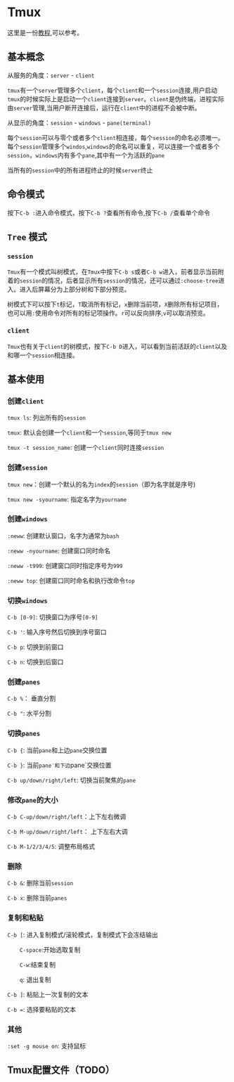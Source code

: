 # Tmux

这里是一份[教程](https://github.com/tmux/tmux/wiki/Getting-Started),可以参考。

## 基本概念
从服务的角度：`server` - `client`

`tmux`有一个`server`管理多个`client`，每个`client`和一个`session`连接,用户启动`tmux`的时候实际上是启动一个`client`连接到`server`。`client`是伪终端，进程实际由`server`管理,当用户断开连接后，运行在`client`中的进程不会被中断。

从显示的角度：`session` - `windows` - `pane(terminal)`

每个`session`可以与零个或者多个`client`相连接，每个`session`的命名必须唯一。每个`session`管理多个`windos`,`windows`的命名可以重复，可以连接一个或者多个`session`，`windows`内有多个`pane`,其中有一个为活跃的`pane`

当所有的`session`中的所有进程终止的时候`server`终止

## 命令模式

按下`C-b :`进入命令模式，按下`C-b ?`查看所有命令,按下`C-b /`查看单个命令

## `Tree` 模式

### `session`
`Tmux`有一个模式叫树模式，在`Tmux`中按下`C-b s`或者`C-b w`进入，前者显示当前附着的`session`的情况，后者显示所有`session`的情况，还可以通过`:choose-tree`进入。进入后屏幕分为上部分树和下部分预览。

树模式下可以按下`t`标记，`T`取消所有标记，`x`删除当前项，`X`删除所有标记项目，也可以用`:`使用命令对所有的标记项操作。`r`可以反向排序,`v`可以取消预览。

### `client`

`Tmux`也有关于`client`的树模式，按下`C-b D`进入，可以看到当前活跃的`client`以及和哪一个`session`相连接。

## 基本使用
### 创建`client`
`tmux ls`: 列出所有的`session`

`tmux`: 默认会创建一个`client`和一个`session`,等同于`tmux new`

`tmux -t session_name`: 创建一个`client`同时连接`session`

### 创建`session`
`tmux new`：创建一个默认的名为`index`的`session`（即为名字就是序号)

`tmux new -syourname`: 指定名字为`yourname`
### 创建`windows`
`:neww`: 创建默认窗口，名字为通常为`bash`

`:neww -nyourname`: 创建窗口同时命名

`:neww -t999`: 创建窗口同时指定序号为`999`

`:neww top`: 创建窗口同时命名和执行改命令`top`

### 切换`windows`

`C-b [0-9]`: 切换窗口为序号`[0-9]`

`C-b '`: 输入序号然后切换到序号窗口

`C-b p`: 切换到前窗口

`C-b n`: 切换到后窗口


### 创建`panes`
`C-b %`： 垂直分割

`C-b "`: 水平分割

### 切换`panes`

`C-b {`: 当前`pane`和上边`pane`交换位置

`C-b }`: 当前`pane‵和下边`pane`交换位置

`C-b up/down/right/left`: 切换当前聚焦的`pane`

### 修改`pane`的大小

`C-b C-up/down/right/left`：上下左右微调

`C-b M-up/down/right/left`： 上下左右大调

`C-b M-1/2/3/4/5`: 调整布局格式

### 删除

`C-b &`: 删除当前`session`

`C-b x`: 删除当前`panes`

### 复制和粘贴
`C-b [`: 进入复制模式/滚轮模式，复制模式下会冻结输出

&emsp;&emsp;`C-space`:开始选取复制

&emsp;&emsp;`C-w`:结束复制

&emsp;&emsp;`q`: 退出复制

`C-b ]`: 粘贴上一次复制的文本

`C-b =`: 选择要粘贴的文本


### 其他

`:set -g mouse on`: 支持鼠标

## Tmux配置文件（TODO）